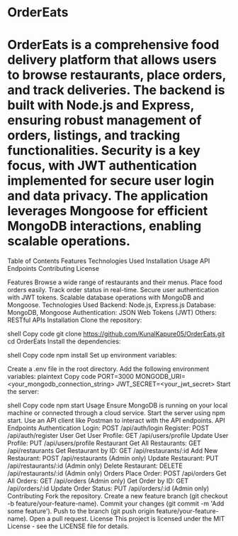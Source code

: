 # OrderEats

# OrderEats is a comprehensive food delivery platform that allows users to browse restaurants, place orders, and track deliveries. The backend is built with Node.js and Express, ensuring robust management of orders, listings, and tracking functionalities. Security is a key focus, with JWT authentication implemented for secure user login and data privacy. The application leverages Mongoose for efficient MongoDB interactions, enabling scalable operations.

Table of Contents
Features
Technologies Used
Installation
Usage
API Endpoints
Contributing
License

Features
Browse a wide range of restaurants and their menus.
Place food orders easily.
Track order status in real-time.
Secure user authentication with JWT tokens.
Scalable database operations with MongoDB and Mongoose.
Technologies Used
Backend: Node.js, Express.js
Database: MongoDB, Mongoose
Authentication: JSON Web Tokens (JWT)
Others: RESTful APIs
Installation
Clone the repository:

shell
Copy code
git clone https://github.com/KunalKapure05/OrderEats.git
cd OrderEats
Install the dependencies:

shell
Copy code
npm install
Set up environment variables:

Create a .env file in the root directory.
Add the following environment variables:
plaintext
Copy code
PORT=3000
MONGODB_URI=<your_mongodb_connection_string>
JWT_SECRET=<your_jwt_secret>
Start the server:

shell
Copy code
npm start
Usage
Ensure MongoDB is running on your local machine or connected through a cloud service.
Start the server using npm start.
Use an API client like Postman to interact with the API endpoints.
API Endpoints
Authentication
Login: POST /api/auth/login
Register: POST /api/auth/register
User
Get User Profile: GET /api/users/profile
Update User Profile: PUT /api/users/profile
Restaurant
Get All Restaurants: GET /api/restaurants
Get Restaurant by ID: GET /api/restaurants/:id
Add New Restaurant: POST /api/restaurants (Admin only)
Update Restaurant: PUT /api/restaurants/:id (Admin only)
Delete Restaurant: DELETE /api/restaurants/:id (Admin only)
Orders
Place Order: POST /api/orders
Get All Orders: GET /api/orders (Admin only)
Get Order by ID: GET /api/orders/:id
Update Order Status: PUT /api/orders/:id (Admin only)
Contributing
Fork the repository.
Create a new feature branch (git checkout -b feature/your-feature-name).
Commit your changes (git commit -m 'Add some feature').
Push to the branch (git push origin feature/your-feature-name).
Open a pull request.
License
This project is licensed under the MIT License - see the LICENSE file for details.

